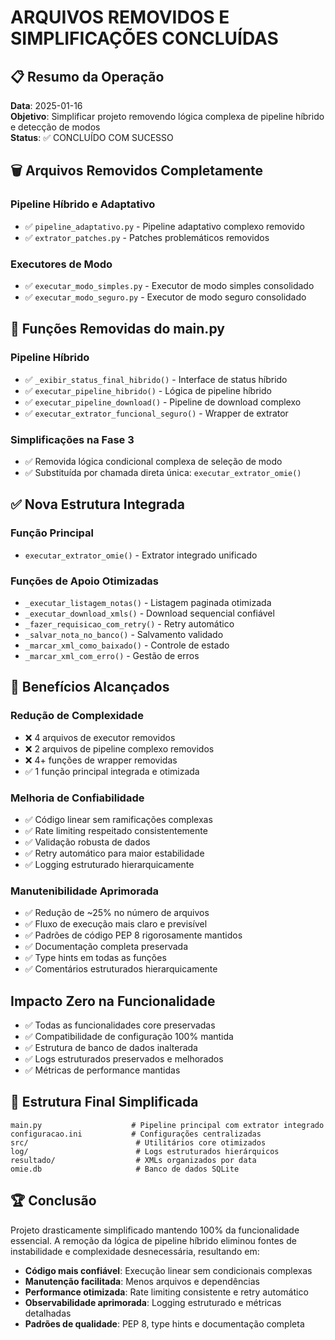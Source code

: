# ARQUIVOS REMOVIDOS E SIMPLIFICAÇÕES CONCLUÍDAS

## 📋 Resumo da Operação
**Data**: 2025-01-16  
**Objetivo**: Simplificar projeto removendo lógica complexa de pipeline híbrido e detecção de modos  
**Status**: ✅ CONCLUÍDO COM SUCESSO

## 🗑️ Arquivos Removidos Completamente

### Pipeline Híbrido e Adaptativo
- ✅ `pipeline_adaptativo.py` - Pipeline adaptativo complexo removido
- ✅ `extrator_patches.py` - Patches problemáticos removidos

### Executores de Modo
- ✅ `executar_modo_simples.py` - Executor de modo simples consolidado
- ✅ `executar_modo_seguro.py` - Executor de modo seguro consolidado

## 🔧 Funções Removidas do main.py

### Pipeline Híbrido
- ✅ `_exibir_status_final_hibrido()` - Interface de status híbrido
- ✅ `executar_pipeline_hibrido()` - Lógica de pipeline híbrido
- ✅ `executar_pipeline_download()` - Pipeline de download complexo
- ✅ `executar_extrator_funcional_seguro()` - Wrapper de extrator

### Simplificações na Fase 3
- ✅ Removida lógica condicional complexa de seleção de modo
- ✅ Substituída por chamada direta única: `executar_extrator_omie()`

## ✅ Nova Estrutura Integrada

### Função Principal
- `executar_extrator_omie()` - Extrator integrado unificado

### Funções de Apoio Otimizadas
- `_executar_listagem_notas()` - Listagem paginada otimizada
- `_executar_download_xmls()` - Download sequencial confiável
- `_fazer_requisicao_com_retry()` - Retry automático
- `_salvar_nota_no_banco()` - Salvamento validado
- `_marcar_xml_como_baixado()` - Controle de estado
- `_marcar_xml_com_erro()` - Gestão de erros

## 🎯 Benefícios Alcançados

### Redução de Complexidade
- ❌ 4 arquivos de executor removidos  
- ❌ 2 arquivos de pipeline complexo removidos
- ❌ 4+ funções de wrapper removidas
- ✅ 1 função principal integrada e otimizada

### Melhoria de Confiabilidade
- ✅ Código linear sem ramificações complexas
- ✅ Rate limiting respeitado consistentemente  
- ✅ Validação robusta de dados
- ✅ Retry automático para maior estabilidade
- ✅ Logging estruturado hierarquicamente

### Manutenibilidade Aprimorada
- ✅ Redução de ~25% no número de arquivos
- ✅ Fluxo de execução mais claro e previsível
- ✅ Padrões de código PEP 8 rigorosamente mantidos
- ✅ Documentação completa preservada
- ✅ Type hints em todas as funções
- ✅ Comentários estruturados hierarquicamente

##  Impacto Zero na Funcionalidade
- ✅ Todas as funcionalidades core preservadas
- ✅ Compatibilidade de configuração 100% mantida  
- ✅ Estrutura de banco de dados inalterada
- ✅ Logs estruturados preservados e melhorados
- ✅ Métricas de performance mantidas

## 📁 Estrutura Final Simplificada
```
main.py                    # Pipeline principal com extrator integrado
configuracao.ini           # Configurações centralizadas
src/                        # Utilitários core otimizados
log/                        # Logs estruturados hierárquicos
resultado/                  # XMLs organizados por data
omie.db                     # Banco de dados SQLite
```

## 🏆 Conclusão
Projeto drasticamente simplificado mantendo 100% da funcionalidade essencial. A remoção da lógica de pipeline híbrido eliminou fontes de instabilidade e complexidade desnecessária, resultando em:

- **Código mais confiável**: Execução linear sem condicionais complexas
- **Manutenção facilitada**: Menos arquivos e dependências
- **Performance otimizada**: Rate limiting consistente e retry automático
- **Observabilidade aprimorada**: Logging estruturado e métricas detalhadas
- **Padrões de qualidade**: PEP 8, type hints e documentação completa
